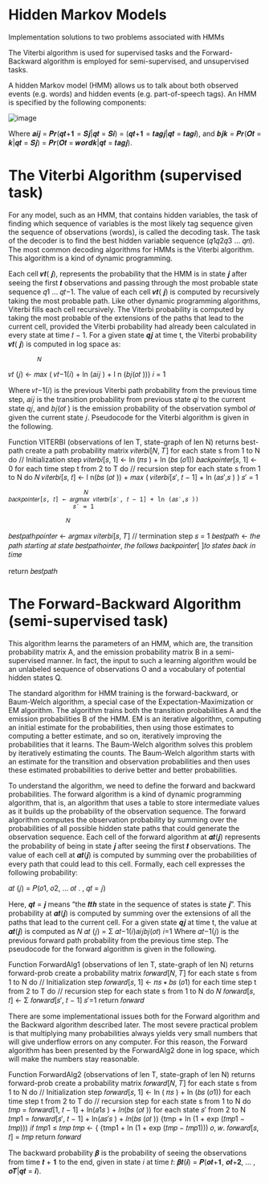 # Hidden Markov Models
Implementation solutions to two problems associated with HMMs

The Viterbi algorithm is used for supervised tasks and the Forward-Backward algorithm is employed for semi-supervised, and unsupervised tasks.

A hidden Markov model (HMM) allows us to talk about both observed events (e.g. words) and hidden events (e.g. part-of-speech tags). An HMM is specified by the following components:

![image](https://user-images.githubusercontent.com/24508376/219600466-3be87292-2a43-4ccb-9df7-a873e32c9d8f.png)

Where 𝒂𝒊𝒋 = 𝑷𝒓(𝒒𝒕+𝟏 = 𝑺𝒋|𝒒𝒕 = 𝑺𝒊) = (𝒒𝒕+𝟏 = 𝒕𝒂𝒈𝒋|𝒒𝒕 = 𝒕𝒂𝒈𝒊), and 𝒃𝒋𝒌 = 𝑷𝒓(𝑶𝒕 = 𝒌|𝒒𝒕 = 𝑺𝒋) = 𝑷𝒓(𝑶𝒕 = 𝒘𝒐𝒓𝒅𝒌|𝒒𝒕 = 𝒕𝒂𝒈𝒋).

# The Viterbi Algorithm (supervised task)
For any model, such as an HMM, that contains hidden variables, the task of finding which sequence of variables is the most likely tag sequence given the sequence of observations (words), is called the decoding task. The task of the decoder is to find the best hidden variable sequence (𝑞1𝑞2𝑞3 … 𝑞𝑛). The most common decoding algorithms for HMMs is the Viterbi algorithm. This algorithm is a kind of dynamic programming.

Each cell 𝒗𝒕( 𝒋), represents the probability that the HMM is in state 𝒋 after seeing the first 𝒕 observations and passing through the most probable state sequence 𝑞1 … 𝑞𝑡−1. The value of each cell 𝒗𝒕( 𝒋) is computed by recursively taking the most probable path. Like other dynamic programming algorithms, Viterbi fills each cell recursively. The Viterbi probability is computed by taking the most probable of the extensions of the paths that lead to the current cell, provided the Viterbi probability had already been calculated in every state at time 𝑡 − 1. For a given state 𝒒𝒋 at time t, the Viterbi probability 𝒗𝒕( 𝒋) is computed in log space as:

            𝑁
𝑣𝑡 (𝑗) ←   𝑚𝑎𝑥 ( 𝑣𝑡−1(𝑖) + ln (𝑎𝑖𝑗 ) + l n (𝑏𝑗(𝑜𝑡 )))
          𝑖 = 1
    
    
Where 𝑣𝑡−1(𝑖) is the previous Viterbi path probability from the previous time step, 𝑎𝑖𝑗 is the transition probability from previous state 𝑞𝑖 to the current state 𝑞𝑗, and 𝑏𝑗(𝑜𝑡 ) is the emission probability of the observation symbol 𝑜𝑡 given the current state 𝑗. Pseudocode for the Viterbi algorithm is given in the following.

Function VITERBI (observations of len T, state-graph of len N) returns best-path
create a path probability matrix 𝑣𝑖𝑡𝑒𝑟𝑏𝑖[𝑁, 𝑇]
for each state s from 1 to N do // Initialization step
  𝑣𝑖𝑡𝑒𝑟𝑏𝑖[𝑠, 1] ← ln (𝜋𝑠 ) + ln (𝑏𝑠 (𝑜1))
  𝑏𝑎𝑐𝑘𝑝𝑜𝑖𝑛𝑡𝑒𝑟[𝑠, 1] ← 0
for each time step t from 2 to T do // recursion step
  for each state s from 1 to N do
                                   𝑁
    𝑣𝑖𝑡𝑒𝑟𝑏𝑖[𝑠, 𝑡] ← l n(𝑏𝑠 (𝑜𝑡 )) + 𝑚𝑎𝑥 ( 𝑣𝑖𝑡𝑒𝑟𝑏𝑖[𝑠′, 𝑡 − 1] + ln (𝑎𝑠′,𝑠 ) )
                                𝑠′ = 1
   
                         𝑁
    𝑏𝑎𝑐𝑘𝑝𝑜𝑖𝑛𝑡𝑒𝑟[𝑠, 𝑡] ← 𝑎𝑟𝑔𝑚𝑎𝑥 𝑣𝑖𝑡𝑒𝑟𝑏𝑖[𝑠′, 𝑡 − 1] + ln (𝑎𝑠′,𝑠 ))
                      𝑠′ = 1

                    𝑁
  𝑏𝑒𝑠𝑡𝑝𝑎𝑡ℎ𝑝𝑜𝑖𝑛𝑡𝑒𝑟 ←  𝑎𝑟𝑔𝑚𝑎𝑥 𝑣𝑖𝑡𝑒𝑟𝑏𝑖[𝑠, 𝑇] // termination step
                  𝑠 = 1
𝑏𝑒𝑠𝑡𝑝𝑎𝑡ℎ ← 𝑡ℎ𝑒 𝑝𝑎𝑡ℎ 𝑠𝑡𝑎𝑟𝑡𝑖𝑛𝑔 𝑎𝑡 𝑠𝑡𝑎𝑡𝑒 𝑏𝑒𝑠𝑡𝑝𝑎𝑡ℎ𝑜𝑖𝑛𝑡𝑒𝑟, 𝑡ℎ𝑒 𝑓𝑜𝑙𝑙𝑜𝑤𝑠 𝑏𝑎𝑐𝑘𝑝𝑜𝑖𝑛𝑡𝑒𝑟[ ]𝑡𝑜 𝑠𝑡𝑎𝑡𝑒𝑠 𝑏𝑎𝑐𝑘 𝑖𝑛 𝑡𝑖𝑚𝑒

return 𝑏𝑒𝑠𝑡𝑝𝑎𝑡ℎ

# The Forward-Backward Algorithm (semi-supervised task)
This algorithm learns the parameters of an HMM, which are, the transition probability matrix A, and the emission probability matrix B in a semi-supervised manner. In fact, the input to such a learning algorithm would be an unlabeled sequence of observations O and a vocabulary of potential hidden states Q.

The standard algorithm for HMM training is the forward-backward, or Baum-Welch algorithm, a special case of the Expectation-Maximization or EM algorithm. The algorithm trains both the transition probabilities A and the emission probabilities B of the HMM. EM is an iterative algorithm, computing an initial estimate for the probabilities, then using those estimates to computing a better estimate, and so on, iteratively improving the probabilities that it learns. The Baum-Welch algorithm solves this problem by iteratively estimating the counts. The Baum-Welch algorithm starts with an estimate for the transition and observation probabilities and then uses these estimated probabilities to derive better and better probabilities.



To understand the algorithm, we need to define the forward and backward probabilities. The forward algorithm is a kind of dynamic programming algorithm, that is, an algorithm that uses a table to store intermediate values as it builds up the probability of the observation sequence. The forward algorithm computes the observation probability by summing over the probabilities of all possible hidden state paths that could generate the observation sequence.
Each cell of the forward algorithm at 𝜶𝒕(𝒋) represents the probability of being in state 𝒋 after seeing the first 𝒕 observations. The value of each cell at 𝜶𝒕(𝒋) is computed by summing over the probabilities of every path that could lead to this cell. Formally, each cell expresses the following probability:

𝛼𝑡 (𝑗) = 𝑃(𝑜1, 𝑜2, … 𝑜𝑡 . , 𝑞𝑡 = 𝑗)

Here, 𝒒𝒕 = 𝒋 means “the 𝒕𝒕𝒉 state in the sequence of states is state 𝒋”. This probability at 𝜶𝒕(𝒋) is computed by summing over the extensions of all the paths that lead to the current cell. For a given state 𝒒𝒋 at time t, the value at 𝜶𝒕(𝒋) is computed as
         𝑁
𝛼𝑡 (𝑗) = Σ 𝛼𝑡−1(𝑖)𝑎𝑖𝑗𝑏𝑗(𝑜𝑡)
        𝑖=1
Where 𝛼𝑡−1(𝑗) is the previous forward path probability from the previous time step. The pseudocode for the forward algorithm is given in the following.

Function ForwardAlg1 (observations of len T, state-graph of len N) returns forward-prob
create a probability matrix 𝑓𝑜𝑟𝑤𝑎𝑟𝑑[𝑁, 𝑇]
for each state s from 1 to N do // Initialization step
  𝑓𝑜𝑟𝑤𝑎𝑟𝑑[𝑠, 1] ← 𝜋𝑠 ∗ 𝑏𝑠 (𝑜1)
for each time step t from 2 to T do // recursion step
  for each state s from 1 to N do
                  𝑁
  𝑓𝑜𝑟𝑤𝑎𝑟𝑑[𝑠, 𝑡] ← Σ 𝑓𝑜𝑟𝑤𝑎𝑟𝑑[𝑠′, 𝑡 − 1]
                𝑠′=1
return 𝑓𝑜𝑟𝑤𝑎𝑟𝑑


There are some implementational issues both for the Forward algorithm and the Backward algorithm described later. The most severe practical problem is that multiplying many probabilities always yields very small numbers that will give underflow errors on any computer. For this reason, the Forward algorithm has been presented by the ForwardAlg2 done in log space, which will make the numbers stay reasonable.

Function ForwardAlg2 (observations of len T, state-graph of len N) returns forward-prob
create a probability matrix 𝑓𝑜𝑟𝑤𝑎𝑟𝑑[𝑁, 𝑇]
for each state s from 1 to N do // Initialization step
  𝑓𝑜𝑟𝑤𝑎𝑟𝑑[𝑠, 1] ← ln ( 𝜋𝑠 ) + ln (𝑏𝑠 (𝑜1))
for each time step t from 2 to T do // recursion step
  for each state s from 1 to N do
    𝑡𝑚𝑝 = 𝑓𝑜𝑟𝑤𝑎𝑟𝑑[1, 𝑡 − 1] + ln(𝑎1𝑠 ) + 𝑙𝑛(𝑏𝑠 (𝑜𝑡 ))
    for each state 𝑠′ from 2 to N
      𝑡𝑚𝑝1 = 𝑓𝑜𝑟𝑤𝑎𝑟𝑑[𝑠′, 𝑡 − 1] + ln(𝑎𝑠′𝑠 ) + 𝑙𝑛(𝑏𝑠 (𝑜𝑡 ))
               {tmp + ln (1 + exp (𝑡𝑚𝑝1 − 𝑡𝑚𝑝))) 𝑖𝑓 𝑡𝑚𝑝1 ≤ 𝑡𝑚𝑝
        𝑡𝑚𝑝 ← {
               {tmp1 + ln (1 + exp (𝑡𝑚𝑝 − 𝑡𝑚𝑝1))) 𝑜, 𝑤.
      𝑓𝑜𝑟𝑤𝑎𝑟𝑑[𝑠, 𝑡] = 𝑡𝑚𝑝
return 𝑓𝑜𝑟𝑤𝑎𝑟𝑑


The backward probability 𝜷 is the probability of seeing the observations from time 𝒕 + 𝟏 to the end, given in state 𝑖 at time 𝑡: 𝜷𝒕(𝒊) = 𝑷(𝒐𝒕+𝟏, 𝒐𝒕+𝟐, … , 𝒐𝑻|𝒒𝒕 = 𝒊).


